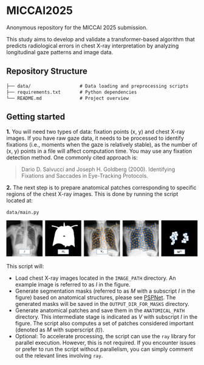 # MICCAI2025

Anonymous repository for the MICCAI 2025 submission.

This study aims to develop and validate a transformer-based algorithm that predicts radiological errors in chest X-ray interpretation by analyzing longitudinal gaze patterns and image data. 

## Repository Structure

```
├── data/                  # Data loading and preprocessing scripts
├── requirements.txt       # Python dependencies
└── README.md              # Project overview
```


## Getting started

**1.** You will need two types of data: fixation points (x, y) and chest X-ray images. If you have raw gaze data, it needs to be processed to identify fixations (i.e., moments when the gaze is relatively stable), as the number of (x, y) points in a file will affect computation time. You may use any fixation detection method. One commonly cited approach is:

> Dario D. Salvucci and Joseph H. Goldberg (2000). Identifying Fixations and Saccades in Eye-Tracking Protocols.

**2.** The next step is to prepare anatomical patches corresponding to specific regions of the chest X-ray images. This is done by running the script located at: 

```
data/main.py
```

![](github_img1.png)

This script will:

* Load chest X-ray images located in the ```IMAGE_PATH``` directory. An example image is referred to as _I_ in the figure.
* Generate segmentation masks (referred to as _M_ with a subscript _I_ in the figure) based on anatomical structures, please see [PSPNet](https://github.com/mlmed/torchxrayvision). The generated masks will be saved in the ```OUTPUT_DIR_FOR_MASKS``` directory.
* Generate anatomical patches and save them in the ```ANATOMICAL_PATH``` directory. This intermediate stage is indicated as _V_ with subscript _I_ in the figure. The script also computes a set of patches considered important (denoted as _M_ with superscript _(t)_).
* Optional: To accelerate processing, the script can use the ```ray``` library for parallel execution. However, this is not required. If you encounter issues or prefer to run the script without parallelism, you can simply comment out the relevant lines involving ```ray```. 
  


